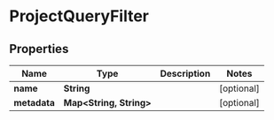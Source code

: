 
# ProjectQueryFilter

## Properties
Name | Type | Description | Notes
------------ | ------------- | ------------- | -------------
**name** | **String** |  |  [optional]
**metadata** | **Map&lt;String, String&gt;** |  |  [optional]



